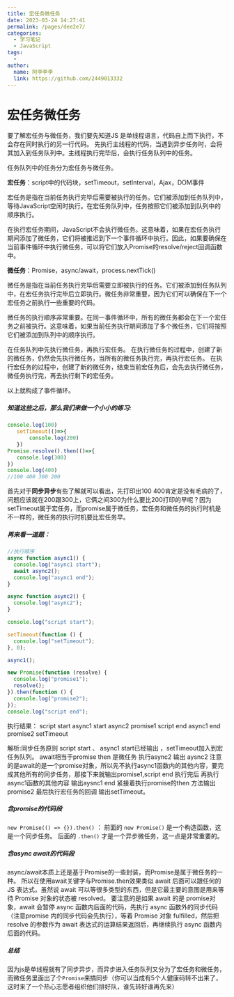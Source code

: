 ```yaml
---
title: 宏任务微任务
date: 2023-03-24 14:27:41
permalink: /pages/dee2e7/
categories:
  - 学习笔记
  - JavaScript
tags:
  - 
author: 
  name: 阿李李李
  link: https://github.com/2449013332
---
```

# 宏任务微任务

要了解宏任务与微任务，我们要先知道JS 是单线程语言，代码自上而下执行，不会存在同时执行的另一行代码。
先执行主线程的代码，当遇到异步任务时，会将其加入到任务队列中。主线程执行完毕后，会执行任务队列中的任务。

任务队列中的任务分为宏任务与微任务。

**宏任务**：script中的代码块，setTimeout，setInterval，Ajax，DOM事件

宏任务是指在当前任务执行完毕后需要被执行的任务。它们被添加到任务队列中，等待JavaScript空闲时执行。在宏任务队列中，任务按照它们被添加到队列中的顺序执行。

在执行宏任务期间，JavaScript不会执行微任务。这意味着，如果在宏任务执行期间添加了微任务，它们将被推迟到下一个事件循环中执行。因此，如果要确保在当前事件循环中执行微任务，可以将它们放入Promise的resolve/reject回调函数中。

**微任务**：Promise，async/await，process.nextTick() 

微任务是指在当前任务执行完毕后需要立即被执行的任务。它们被添加到任务队列中，在宏任务执行完毕后立即执行。微任务非常重要，因为它们可以确保在下一个宏任务之前执行一些重要的代码。

微任务的执行顺序非常重要。在同一事件循环中，所有的微任务都会在下一个宏任务之前被执行。这意味着，如果当前任务执行期间添加了多个微任务，它们将按照它们被添加到队列中的顺序执行。



在任务队列中先执行微任务，再执行宏任务。
在执行微任务的过程中，创建了新的微任务，仍然会先执行微任务，当所有的微任务执行完，再执行宏任务。
在执行宏任务的过程中，创建了新的微任务，结束当前宏任务后，会先去执行微任务，微任务执行完，再去执行剩下的宏任务。

以上就构成了事件循环。

##### 知道这些之后，那么我们来做一个小小的练习:

```js
console.log(100)
   setTimeout(()=>{
       console.log(200)
   })
Promise.resolve().then(()=>{
   console.log(300)
})
console.log(400)
//100 400 300 200
```

首先对于**同步异步**有些了解就可以看出，先打印出100 400肯定是没有毛病的了，问题应该就在200跟300上，它俩之间300为什么要比200打印的早呢？因为setTimeout属于宏任务，而promise属于微任务，宏任务和微任务的执行时机是不一样的，微任务的执行时机要比宏任务早。



##### 再来看一道题：

```js
//执行顺序
async function async1() {
  console.log("async1 start");
  await async2();
  console.log("async1 end");
}

async function async2() {
  console.log("async2");
}

console.log("script start");

setTimeout(function () {
  console.log("setTimeout");
}, 0);

async1();

new Promise(function (resolve) {
  console.log("promise1");
  resolve();
}).then(function () {
  console.log("promise2");
});
console.log("script end");

```

执行结果：
script start
async1 start
async2
promise1
script end
async1 end
promise2
setTimeout

解析:同步任务原则 script start 、 async1 start已经输出 ，setTimeout加入到宏任务队列。
await相当于promise then 是微任务 执行async2 输出 aysnc2 注意的是await的是一个promise对象，所以先不执行async1函数内的其他内容，要完成其他所有的同步任务，那接下来就输出promise1,script end 执行完后 再执行async1函数的其他内容 输出aysnc1 end 紧接着执行promise的then 方法输出promise2 最后执行宏任务的回调 输出setTimeout。



##### 含promise的代码段

`new Promise(() => {}).then()` ：
前面的 `new Promise()` 是一个构造函数，这是一个同步任务。
后面的 `.then()` 才是一个异步微任务，这一点是非常重要的。



##### 含async await的代码段

async/await本质上还是基于Promise的一些封装，而Promise是属于微任务的一种。
所以在使用await关键字与Promise.then效果类似 await 后面可以跟任何的JS 表达式。虽然说 await 可以等很多类型的东西，但是它最主要的意图是用来等待 Promise 对象的状态被 resolved。
要注意的是如果 await 的是 promise对象，await 会暂停 async 函数内后面的代码，先执行 async 函数外的同步代码（注意promise 内的同步代码会先执行），等着 Promise 对象 fulfilled，然后把 resolve 的参数作为 await 表达式的运算结果返回后，再继续执行 async 函数内后面的代码。



##### 总结

因为js是单线程就有了同步异步，而异步进入任务队列又分为了宏任务和微任务，而微任务里面出了个`Promise`来搞同步（你可以当成有5个人健康码转不出来了，这时来了一个热心志愿者组织他们排好队，谁先转好谁再先来）